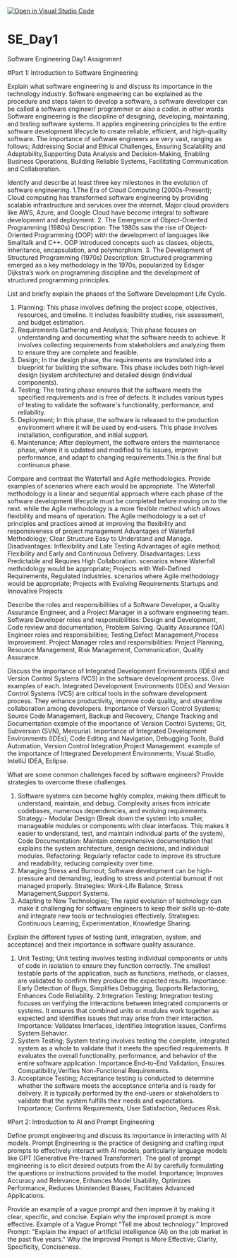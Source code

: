 [![Open in Visual Studio Code](https://classroom.github.com/assets/open-in-vscode-2e0aaae1b6195c2367325f4f02e2d04e9abb55f0b24a779b69b11b9e10269abc.svg)](https://classroom.github.com/online_ide?assignment_repo_id=15566080&assignment_repo_type=AssignmentRepo)
# SE_Day1
Software Engineering Day1 Assignment

#Part 1: Introduction to Software Engineering

Explain what software engineering is and discuss its importance in the technology industry.
Software engineering can be explained as the procedure and steps taken to develop a software, a software developer can be called a software engineer/ programmer or also a coder. in other words Software engineering is the discipline of designing, developing, maintaining, and testing software systems. It applies engineering principles to the entire software development lifecycle to create reliable, efficient, and high-quality software. 
The importance of software engineers are very vast, ranging as follows; Addressing Social and Ethical Challenges, Ensuring Scalability and Adaptability,Supporting Data Analysis and Decision-Making,  Enabling Business Operations, Building Reliable Systems, Facilitating Communication and Collaboration.

Identify and describe at least three key milestones in the evolution of software engineering.
1.The Era of Cloud Computing (2000s-Present); Cloud computing has transformed software engineering by providing scalable infrastructure and services over the internet. Major cloud providers like AWS, Azure, and Google Cloud have become integral to software development and deployment.
2. The Emergence of Object-Oriented Programming (1980s)
Description: The 1980s saw the rise of Object-Oriented Programming (OOP) with the development of languages like Smalltalk and C++. OOP introduced concepts such as classes, objects, inheritance, encapsulation, and polymorphism.
3. The Development of Structured Programming (1970s)
Description: Structured programming emerged as a key methodology in the 1970s, popularized by Edsger Dijkstra’s work on programming discipline and the development of structured programming principles.

List and briefly explain the phases of the Software Development Life Cycle.
1.  Planning: This phase involves defining the project scope, objectives, resources, and timeline. It includes feasibility studies, risk assessment, and budget estimation.
2. Requirements Gathering and Analysis; This phase focuses on understanding and documenting what the software needs to achieve. It involves collecting requirements from stakeholders and analyzing them to ensure they are complete and feasible.
3. Design; In the design phase, the requirements are translated into a blueprint for building the software. This phase includes both high-level design (system architecture) and detailed design (individual components).
4. Testing; The testing phase ensures that the software meets the specified requirements and is free of defects. It includes various types of testing to validate the software's functionality, performance, and reliability.
5. Deployment; In this phase, the software is released to the production environment where it will be used by end-users. This phase involves installation, configuration, and initial support.
6.  Maintenance;  After deployment, the software enters the maintenance phase, where it is updated and modified to fix issues, improve performance, and adapt to changing requirements.This is the final but continuous phase.

Compare and contrast the Waterfall and Agile methodologies. Provide examples of scenarios where each would be appropriate.
The Waterfall methodology is a linear and sequential approach where each phase of the software development lifecycle must be completed before moving on to the next.
while the Agile methodology is a more flexible method which allows flexibility and means of operation. The Agile methodology is a set of principles and practices aimed at improving the flexibility and responsiveness of project management
Advantages of Waterfall Methodology; Clear Structure Easy to Understand and Manage. Disadvantages: Inflexibility and Late Testing 
Advantages of agile method; Flexibility and Early and Continuous Delivery. Disadvantages: Less Predictable and Requires High Collaboration.
scenarios where Waterfall methodology would be appropriate; Projects with Well-Defined Requirements, Regulated Industries.
scenarios where Agile methodology would be appropriate; Projects with Evolving Requirements Startups and Innovative Projects

Describe the roles and responsibilities of a Software Developer, a Quality Assurance Engineer, and a Project Manager in a software engineering team.
Software Developer roles and responsibilities: Design and Development, Code review and documentation, Problem Solving.
Quality Assurance (QA) Engineer roles and responsibilities; Testing,Defect Management,Process Improvement.
Project Manager roles and responsibilities: Project Planning, Resource Management, Risk Management, Communication, Quality Assurance.

Discuss the importance of Integrated Development Environments (IDEs) and Version Control Systems (VCS) in the software development process. Give examples of each.
Integrated Development Environments (IDEs) and Version Control Systems (VCS) are critical tools in the software development process. They enhance productivity, improve code quality, and streamline collaboration among developers.
Importance of Version Control Systems; Source Code Management, Backup and Recovery, Change Tracking and Documentation
example of the importance of Version Control Systems; Git, Subversion (SVN), Mercurial.
Importance of Integrated Development Environments (IDEs); Code Editing and Navigation, Debugging Tools, Build Automation, Version Control Integration,Project Management.
example of the importance of Integrated Development Environments; Visual Studio, IntelliJ IDEA, Eclipse.

What are some common challenges faced by software engineers? Provide strategies to overcome these challenges.
1. Software systems can become highly complex, making them difficult to understand, maintain, and debug. Complexity arises from intricate codebases, numerous dependencies, and evolving requirements.
Strategy:- Modular Design (Break down the system into smaller, manageable modules or components with clear interfaces. This makes it easier to understand, test, and maintain individual parts of the system), Code Documentation: Maintain comprehensive documentation that explains the system architecture, design decisions, and individual modules. Refactoring: Regularly refactor code to improve its structure and readability, reducing complexity over time.
2. Managing Stress and Burnout; Software development can be high-pressure and demanding, leading to stress and potential burnout if not managed properly.
Strategies: Work-Life Balance, Stress Management,Support Systems.
3. Adapting to New Technologies; The rapid evolution of technology can make it challenging for software engineers to keep their skills up-to-date and integrate new tools or technologies effectively.
Strategies: Continuous Learning, Experimentation, Knowledge Sharing.

Explain the different types of testing (unit, integration, system, and acceptance) and their importance in software quality assurance.
1. Unit Testing; Unit testing involves testing individual components or units of code in isolation to ensure they function correctly. The smallest testable parts of the application, such as functions, methods, or classes, are validated to confirm they produce the expected results.
Importance: Early Detection of Bugs, Simplifies Debugging, Supports Refactoring, Enhances Code Reliability.
2.Integration Testing; Integration testing focuses on verifying the interactions between integrated components or systems. It ensures that combined units or modules work together as expected and identifies issues that may arise from their interaction. 
Importance: Validates Interfaces, Identifies Integration Issues, Confirms System Behavior.
3. System Testing; System testing involves testing the complete, integrated system as a whole to validate that it meets the specified requirements. It evaluates the overall functionality, performance, and behavior of the entire software application.
Importance:End-to-End Validation, Ensures Compatibility,Verifies Non-Functional Requirements.
4. Acceptance Testing; Acceptance testing is conducted to determine whether the software meets the acceptance criteria and is ready for delivery. It is typically performed by the end-users or stakeholders to validate that the system fulfills their needs and expectations.
Importance; Confirms Requirements, User Satisfaction, Reduces Risk.   

#Part 2: Introduction to AI and Prompt Engineering


Define prompt engineering and discuss its importance in interacting with AI models.
Prompt Engineering is the practice of designing and crafting input prompts to effectively interact with AI models, particularly language models like GPT (Generative Pre-trained Transformer). The goal of prompt engineering is to elicit desired outputs from the AI by carefully formulating the questions or instructions provided to the model.
Importance; Improves Accuracy and Relevance, Enhances Model Usability, Optimizes Performance, Reduces Unintended Biases, Facilitates Advanced Applications.

Provide an example of a vague prompt and then improve it by making it clear, specific, and concise. Explain why the improved prompt is more effective.
Example of a Vague Prompt
"Tell me about technology."
Improved Prompt:
"Explain the impact of artificial intelligence (AI) on the job market in the past five years."
Why the Improved Prompt is More Effective; Clarity, Specificity, Conciseness.
